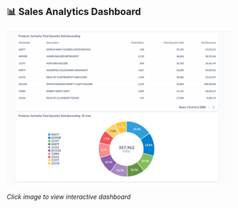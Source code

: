 ## 📊 Sales Analytics Dashboard
[![Metabase Dashboard Preview](frontend/metabase_dashboard_preview.png)](https://your-metabase-url.com/public/dashboard/abc123)

*Click image to view interactive dashboard*